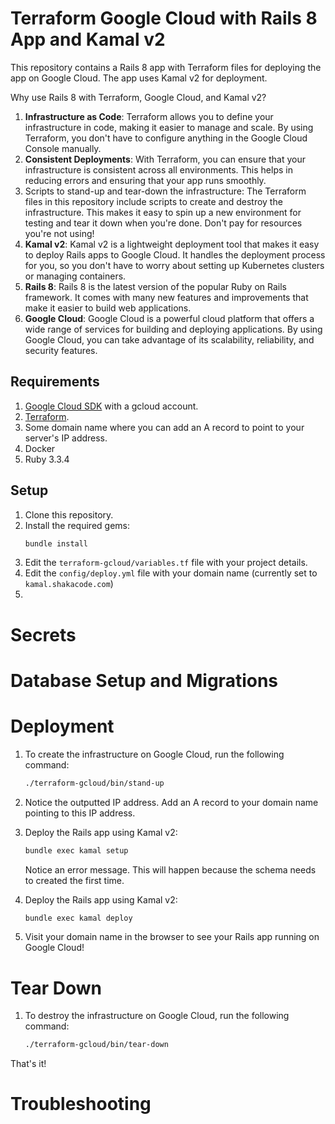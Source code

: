 # Terraform Google Cloud with Rails 8 App and Kamal v2
This repository contains a Rails 8 app with Terraform files for deploying the app on Google Cloud. The app uses Kamal v2 for deployment.

Why use Rails 8 with Terraform, Google Cloud, and Kamal v2?
1. **Infrastructure as Code**: Terraform allows you to define your infrastructure in code, making it easier to manage and scale. By using Terraform, you don't have to configure anything in the Google Cloud Console manually.
2. **Consistent Deployments**: With Terraform, you can ensure that your infrastructure is consistent across all environments. This helps in reducing errors and ensuring that your app runs smoothly.
3. Scripts to stand-up and tear-down the infrastructure: The Terraform files in this repository include scripts to create and destroy the infrastructure. This makes it easy to spin up a new environment for testing and tear it down when you're done. Don't pay for resources you're not using!
4. **Kamal v2**: Kamal v2 is a lightweight deployment tool that makes it easy to deploy Rails apps to Google Cloud. It handles the deployment process for you, so you don't have to worry about setting up Kubernetes clusters or managing containers.
5. **Rails 8**: Rails 8 is the latest version of the popular Ruby on Rails framework. It comes with many new features and improvements that make it easier to build web applications.
6. **Google Cloud**: Google Cloud is a powerful cloud platform that offers a wide range of services for building and deploying applications. By using Google Cloud, you can take advantage of its scalability, reliability, and security features.


## Requirements

1. [Google Cloud SDK](https://cloud.google.com/sdk/docs/install) with a gcloud account.
2. [Terraform](https://learn.hashicorp.com/tutorials/terraform/install-cli).
3. Some domain name where you can add an A record to point to your server's IP address.
3. Docker
4. Ruby 3.3.4

## Setup
1. Clone this repository.
2. Install the required gems:
   ```bash
   bundle install
   ```
3. Edit the `terraform-gcloud/variables.tf` file with your project details. 
4. Edit the `config/deploy.yml` file with your domain name (currently set to `kamal.shakacode.com`)
5. 


# Secrets


# Database Setup and Migrations


# Deployment

1. To create the infrastructure on Google Cloud, run the following command:
   ```bash
   ./terraform-gcloud/bin/stand-up
   ```
2. Notice the outputted IP address. Add an A record to your domain name pointing to this IP address.
3. Deploy the Rails app using Kamal v2:
   ```bash
   bundle exec kamal setup
   ```
   Notice an error message. This will happen because the schema needs to created the first time.
4. Deploy the Rails app using Kamal v2:
   ```bash
   bundle exec kamal deploy
   ```
 


4. Visit your domain name in the browser to see your Rails app running on Google Cloud!  

# Tear Down

1. To destroy the infrastructure on Google Cloud, run the following command:
   ```bash
   ./terraform-gcloud/bin/tear-down
   ```
That's it!



# Troubleshooting
